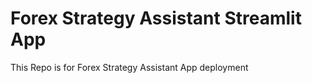 # Forex Strategy Assistant Streamlit App 
 This Repo is for Forex Strategy Assistant App deployment
